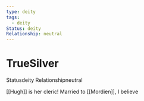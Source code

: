 ```yaml
---
type: deity
tags:
  - deity
Status: deity
Relationship: neutral
---
```


# TrueSilver
<span class="dataview inline-field"><span class="inline-field-key">Status</span><span class="inline-field-value">deity</span></span>
<span class="dataview inline-field"><span class="inline-field-key">Relationship</span><span class="inline-field-value">neutral</span></span>

[[Hugh]] is her cleric! Married to [[Mordien]], I believe

